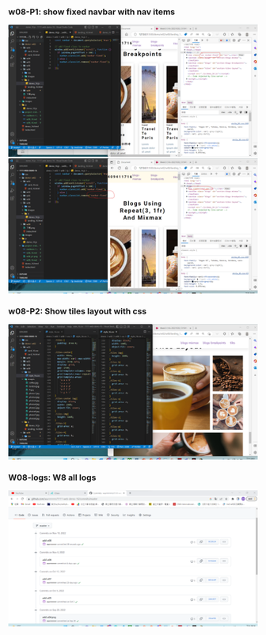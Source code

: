 ### w08-P1: show fixed navbar with nav items

![](w08_p1.png)
![](w08_p2.png)

### w08-P2: Show tiles layout with css

![](w08_p3.png)

### W08-logs: W8 all logs

![](w08-logs.png)
